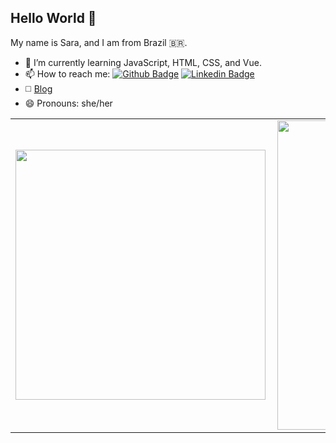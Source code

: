 
## Hello World 👋
[](https://komarev.com/ghpvc/?username=sarashb&color=blue&style=flat)

My name is Sara, and I am from Brazil 🇧🇷.


- 🌱 I’m currently learning JavaScript, HTML, CSS, and Vue.
- 📫 How to reach me: [![Github Badge](https://img.shields.io/badge/-Github-000?style=flat-square&logo=Github&logoColor=white&link=https://github.com/sarashb)](https://github.com/sarashb)
[![Linkedin Badge](https://img.shields.io/badge/-LinkedIn-blue?style=flat-square&logo=Linkedin&logoColor=white&link=https://www.linkedin.com/in/sarasbarros/)](https://www.linkedin.com/in/sarasbarros/)
- ◻️ [Blog](instagram.com/codebysara/)
- 😄 Pronouns: she/her

<center>
<table>
    <tr>
        <td><img width="400px" align="left" src="https://github-readme-stats.vercel.app/api/top-langs/?username=sarashb&hide=html&layout=compact&theme=buefy" /></td>
        <td><img width="495px" align="left" src="https://github-readme-stats.vercel.app/api?username=sarashb&theme=buefy"/></td>
    </tr>   
</table>
</center>  
  





